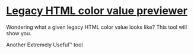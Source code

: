 # [Legacy HTML color value previewer](https://mothereff.in/bgcolor)

Wondering what a given legacy HTML color value looks like? This tool will show you.

Another Extremely Useful™ tool 
